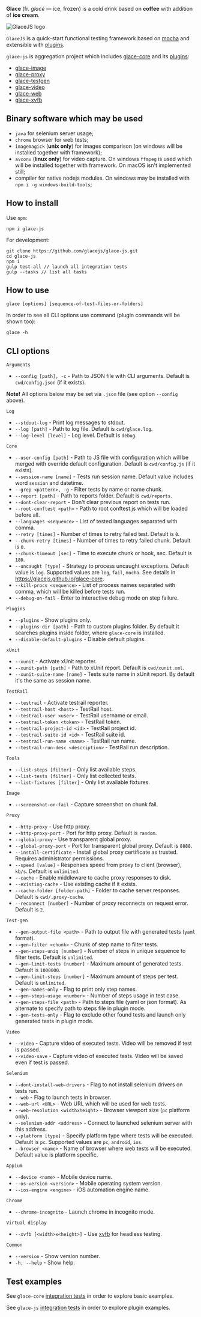 **Glace** (fr. *glacé* — ice, frozen) is a cold drink based on **coffee** with addition of **ice cream**.

![GlaceJS logo](glace.png)

`GlaceJS` is a quick-start functional testing framework based on [mocha](http://mochajs.org/) and extensible with [plugins](https://github.com/glacejs).

`glace-js` is aggregation project which includes [glace-core](https://glacejs.github.io/glace-core) and its [plugins](https://github.com/glacejs):
- [glace-image](https://glacejs.github.io/glace-image)
- [glace-proxy](https://glacejs.github.io/glace-proxy)
- [glace-testgen](https://glacejs.github.io/glace-testgen)
- [glace-video](https://glacejs.github.io/glace-video)
- [glace-web](https://glacejs.github.io/glace-web)
- [glace-xvfb](https://glacejs.github.io/glace-xvfb)

## Binary software which may be used

- `java` for selenium server usage;
- `chrome` browser for web tests;
- `imagemagick` (**unix only**) for images comparison (on windows will be installed together with framework);
- `avconv` (**linux only**) for video capture. On windows `ffmpeg` is used which will be installed together with framework. On macOS isn't implemented still;
- compiler for native nodejs modules. On windows may be installed with `npm i -g windows-build-tools`;

## How to install

Use `npm`:

```
npm i glace-js
```

For development:

```
git clone https://github.com/glacejs/glace-js.git
cd glace-js
npm i
gulp test-all // launch all integration tests
gulp --tasks // list all tasks
```

## How to use

```
glace [options] [sequence-of-test-files-or-folders]
```

In order to see all CLI options use command (plugin commands will be shown too):

```
glace -h
```

## CLI options

`Arguments`
- `--config [path], -c` - Path to JSON file with CLI arguments. Default is `cwd/config.json` (if it exists).

**Note!** All options below may be set via `.json` file (see option `--config` above).

`Log`
- `--stdout-log` - Print log messages to stdout.
- `--log [path]` - Path to log file. Default is `cwd/glace.log`.
- `--log-level [level]` - Log level. Default is `debug`.

`Core`
- `--user-config [path]` - Path to JS file with configuration which will be merged with override default configuration. Default is `cwd/config.js` (if it exists).
- `--session-name [name]` - Tests run session name. Default value includes word `session` and datetime.
- `--grep <pattern>, -g` - Filter tests by name or name chunk.
- `--report [path]` - Path to reports folder. Default is `cwd/reports`.
- `--dont-clear-report` - Don't clear previous report on tests run.
- `--root-conftest <path>` - Path to root conftest.js which will be loaded before all.
- `--languages <sequence>` - List of tested languages separated with comma.
- `--retry [times]` - Number of times to retry failed test. Default is `0`.
- `--chunk-retry [times]` - Number of times to retry failed chunk. Default is `0`.
- `--chunk-timeout [sec]` - Time to execute chunk or hook, sec. Default is `180`.
- `--uncaught [type]` - Strategy to process uncaught exceptions. Default value is `log`. Supported values are `log`, `fail`, `mocha`. See details in https://glacejs.github.io/glace-core.
- `--kill-procs <sequence>` - List of process names separated with comma, which will be killed before tests run.
- `--debug-on-fail` - Enter to interactive debug mode on step failure.

`Plugins`
- `--plugins` - Show plugins only.
- `--plugins-dir [path]` - Path to custom plugins folder. By default it searches plugins inside folder, where `glace-core` is installed.
- `--disable-default-plugins` - Disable default plugins.

`xUnit`
- `--xunit` - Activate xUnit reporter.
- `--xunit-path [path]` - Path to xUnit report. Default is `cwd/xunit.xml`.
- `--xunit-suite-name [name]` - Tests suite name in xUnit report. By default it's the same as session name.

`TestRail`
- `--testrail` - Activate testrail reporter.
- `--testrail-host <host>` - TestRail host.
- `--testrail-user <user>` - TestRail username or email.
- `--testrail-token <token>` - TestRail token.
- `--testrail-project-id <id>` - TestRail project id.
- `--testrail-suite-id <id>` - TestRail suite id.
- `--testrail-run-name <name>` - TestRail run name.
- `--testrail-run-desc <description>` - TestRail run description.

`Tools`
- `--list-steps [filter]` - Only list available steps.
- `--list-tests [filter]` - Only list collected tests.
- `--list-fixtures [filter]` - Only list available fixtures.

`Image`
- `--screenshot-on-fail` - Capture screenshot on chunk fail.

`Proxy`
- `--http-proxy` - Use http proxy.
- `--http-proxy-port` - Port for http proxy. Default is `random`.
- `--global-proxy` - Use transparent global proxy.
- `--global-proxy-port` - Port for transparent global proxy. Default is `8888`.
- `--install-certificate` - Install global proxy certificate as trusted. Requires administrator permissions.
- `--speed [value]` - Responses speed from proxy to client (browser), `kb/s`. Default is `unlimited`.
- `--cache` - Enable middleware to cache proxy responses to disk.
- `--existing-cache` - Use existing cache if it exists.
- `--cache-folder [folder-path]` - Folder to cache server responses. Default is `cwd/.proxy-cache`.
- `--reconnect [number]` - Number of proxy reconnects on request error. Default is `2`.

`Test-gen`
- `--gen-output-file <path>` - Path to output file with generated tests (`yaml` format).
- `--gen-filter <chunk>` - Chunk of step name to filter tests.
- `--gen-steps-uniq [number]` - Number of steps in unique sequence to filter tests. Default is `unlimited`.
- `--gen-limit-tests [number]` - Maximum amount of generated tests. Default is `1000000`.
- `--gen-limit-steps [number]` - Maximum amount of steps per test. Default is `unlimited`.
- `--gen-names-only` - Flag to print only step names.
- `--gen-steps-usage <number>` - Number of steps usage in test case.
- `--gen-steps-file <path>` - Path to steps file (yaml or json format). As alternate to specify path to steps file in plugin mode.
- `--gen-tests-only` - Flag to exclude other found tests and launch only generated tests in plugin mode.

`Video`
- `--video` - Capture video of executed tests. Video will be removed if test is passed.
- `--video-save` - Capture video of executed tests. Video will be saved even if test is passed.

`Selenium`
- `--dont-install-web-drivers` - Flag to not install selenium drivers on tests run.
- `--web` - Flag to launch tests in browser.
- `--web-url <URL>` - Web URL which will be used for web tests.
- `--web-resolution <widthxheight>` - Browser viewport size (`pc` platform only).
- `--selenium-addr <address>` - Connect to launched selenium server with this address.
- `--platform [type]` - Specify platform type where tests will be executed. Default is `pc`. Supported values are `pc`, `android`, `ios`.
- `--browser <name>` - Name of browser where web tests will be executed. Default value is platform specific.

`Appium`
- `--device <name>` - Mobile device name.
- `--os-version <version>` - Mobile operating system version.
- `--ios-engine <engine>` - iOS automation engine name.

`Chrome`
- `--chrome-incognito` - Launch chrome in incognito mode.

`Virtual display`
- `--xvfb [<width>x<height>]` - Use [xvfb](https://en.wikipedia.org/wiki/Xvfb) for headless testing.

`Common`
- `--version` - Show version number.
- `-h, --help` - Show help.

## Test examples

See `glace-core` [integration tests](https://github.com/glacejs/glace-core/tree/master/tests/e2e) in order to explore basic examples.

See `glace-js` [integration tests](https://github.com/glacejs/glace-js/tree/master/tests/integration) in order to explore plugin examples.
